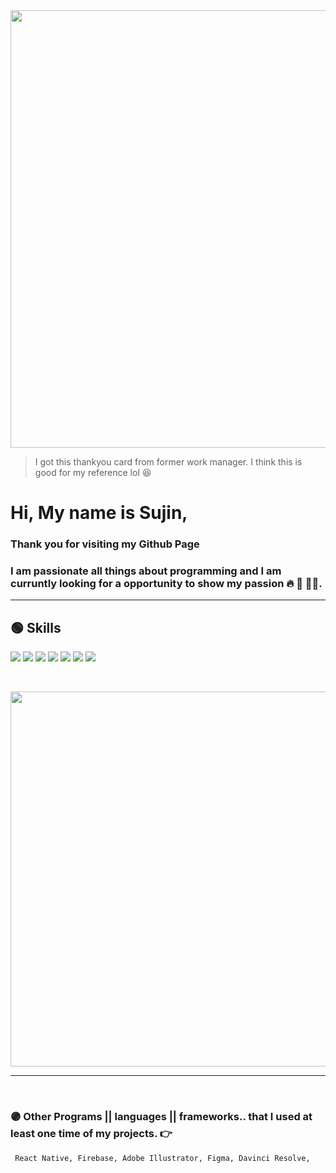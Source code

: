 <img src="https://sujinhhh.github.io/img/ref.png" width='700' alt="" /> 

> I got this thankyou card from former work manager. I think this is good for my reference lol 😆 <br>

#  Hi, My name is Sujin,

### Thank you for visiting my Github Page
### I am passionate all things about programming and I am curruntly looking for a opportunity to show my passion 🔥 🥳 🏋️‍♀️. <hr> 


## 🟢 Skills 


<img src="https://img.shields.io/badge/JavaScript-F7DF1E?style=for-the-badge&logo=JavaScript&logoColor=white"/> <img src="https://img.shields.io/badge/React-61DAFB?style=for-the-badge&logo=React&logoColor=white"/> <img src="https://img.shields.io/badge/CSS-1572B6?style=for-the-badge&logo=CSS3&logoColor=white"/> <img src="https://img.shields.io/badge/SASS-pink?style=for-the-badge&logo=SASS&logoColor=white"/> <img src="https://img.shields.io/badge/HTML5-E34F26?style=for-the-badge&logo=HTML5&logoColor=white"/>  <img src="https://img.shields.io/badge/Adobe Photoshop-31A8FF?style=for-the-badge&logo=Adobe-Photoshop&logoColor=white"/> 
<img src="https://img.shields.io/badge/WordPress-21759B?style=for-the-badge&logo=WordPress&logoColor=white"/> 

<br>

>  
<img src="https://sujinhhh.github.io/img/awesome.png" width="600" alt="" /> <hr> <br> 


### 🟣 Other Programs || languages || frameworks.. that I used at least one time of my projects. 👉

```
 React Native, Firebase, Adobe Illustrator, Figma, Davinci Resolve,
```
